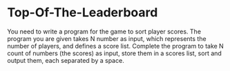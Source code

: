 # Top-Of-The-Leaderboard
You need to write a program for the game to sort player scores. The program you are given takes N number as input, which represents the number of players, and defines a score list. Complete the program to take N count of numbers (the scores) as input, store them in a scores list, sort and output them, each separated by a space.
